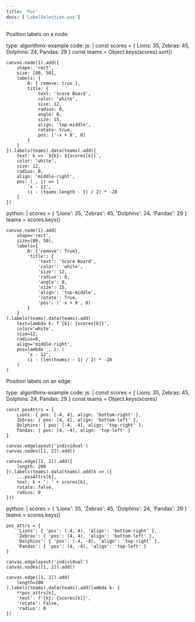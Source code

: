 ```yaml
---
title: 'Pos'
docs: ['LabelSelection.pos']
---
```


Position labels on a node:

<data type='yaml'>
type: algorithmx-example
code:
  js: |
    const scores = {
        Lions: 35,
        Zebras: 45,
        Dolphins: 24,
        Pandas: 29
    }
    const teams = Object.keys(scores).sort()
    
    canvas.node(1).add({
        shape: 'rect',
        size: [80, 50],
        labels: {
            0: { remove: true },
            title: {
                text: 'Score Board',
                color: 'white',
                size: 12,
                radius: 0,
                angle: 0,
                size: 15,
                align: 'top-middle',
                rotate: true,
                pos: ['-x + 8', 0]
            }
        }
    }).labels(teams).data(teams).add({
        text: k => `${k}: ${scores[k]}`,
        color: 'white',
        size: 12,
        radius: 0,
        align: 'middle-right',
        pos: (_, i) => [
            'x - 12',
            (i - (teams.length - 1) / 2) * -20
        ]
    })
  python: |
    scores = {
        'Lions': 35,
        'Zebras': 45,
        'Dolphins': 24,
        'Pandas': 29
    }
    teams = scores.keys()
    
    canvas.node(1).add(
        shape='rect',
        size=(80, 50),
        labels={
            0: {'remove': True},
            'title': {
                'text': 'Score Board',
                'color': 'white',
                'size': 12,
                'radius': 0,
                'angle': 0,
                'size': 15,
                'align': 'top-middle',
                'rotate': True,
                'pos': ('-x + 8', 0)
            }
        }
    ).labels(teams).data(teams).add(
        text=lambda k: f'{k}: {scores[k]}',
        color='white',
        size=12,
        radius=0,
        align='middle-right',
        pos=lambda _, i: (
            'x - 12',
            (i - (len(teams) - 1) / 2) * -20
        )
    )
</data>

Position labels on an edge:

<data type='yaml'>
type: algorithmx-example
code:
  js: |
    const scores = {
        Lions: 35,
        Zebras: 45,
        Dolphins: 24,
        Pandas: 29
    }
    const teams = Object.keys(scores)
    
    const posAttrs = {
        Lions: { pos: [-4, 4], align: 'bottom-right' },
        Zebras: { pos: [4, 4], align: 'bottom-left' },
        Dolphins: { pos: [-4, -4], align: 'top-right' },
        Pandas: { pos: [4, -4], align: 'top-left' }
    }
    
    canvas.edgelayout('individual')
    canvas.nodes([1, 2]).add()
    
    canvas.edge([1, 2]).add({
        length: 200
    }).labels(teams).data(teams).add(k => ({
        ...posAttrs[k],
        text: k + ': ' + scores[k],
        rotate: false,
        radius: 0
    }))
  python: |
    scores = {
        'Lions': 35,
        'Zebras': 45,
        'Dolphins': 24,
        'Pandas': 29
    }
    teams = scores.keys()
    
    pos_attrs = {
        'Lions': { 'pos': (-4, 4), 'align': 'bottom-right' },
        'Zebras': { 'pos': (4, 4), 'align': 'bottom-left' },
        'Dolphins': { 'pos': (-4, -4), 'align': 'top-right' },
        'Pandas': { 'pos': (4, -4), 'align': 'top-left' }
    }
    
    canvas.edgelayout('individual')
    canvas.nodes([1, 2]).add()
    
    canvas.edge([1, 2]).add(
        length=200
    ).labels(teams).data(teams).add(lambda k: {
        **pos_attrs[k],
        'text': f'{k}: {scores[k]}',
        'rotate': False,
        'radius': 0
    })
</data>
